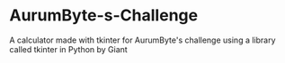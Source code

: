 # AurumByte-s-Challenge
A calculator made with tkinter for AurumByte's challenge using a library called tkinter in Python by Giant
